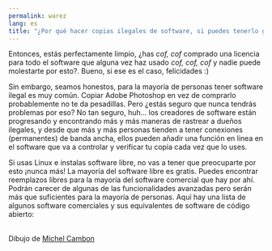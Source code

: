```yaml
---
permalink: warez
lang: es
title: "¿Por qué hacer copias ilegales de software, si puedes tenerlo gratis?"
---
```


Entonces, estás perfectamente limpio, ¿has *cof, cof* comprado una licencia para todo el software que alguna vez haz usado *cof, cof, cof* y nadie puede molestarte por esto?. Bueno, si ese es el caso, felicidades :)

Sin embargo, seamos honestos, para la mayoría de personas tener software ilegal es muy común. Copiar Adobe Photoshop en vez de comprarlo probablemente no te da pesadillas. Pero ¿estás seguro que nunca tendrás problemas por eso? No tan seguro, huh... los creadores de software están progresando y encontrando más y más maneras de rastrear a dueños ilegales, y desde que más y más personas tienden a tener conexiones (permanentes) de banda ancha, ellos pueden añadir una función en linea en el software que va a controlar y verificar tu copia cada vez que lo uses.

Si usas Linux e instalas software libre, no vas a tener que preocuparte por esto ¡nunca más! La mayoría del software libre es gratis. Puedes encontrar reemplazos libres para la mayoría del software comercial que hay por ahí. Podrán carecer de algunas de las funcionalidades avanzadas pero serán más que suficientes para la mayoría de personas. Aquí hay una lista de algunos software comerciales y sus equivalentes de software de código abierto:

<?php

table_parser ("Sí", "No", "Comercial", "Código Abierto", "Existe en Windows?");


<br /><br>

<imán src="Images/warez.png" />

Dibujo de <a href="http://michel.cambon.free.fr/ampere/salle1bis.htm">Michel Cambon</a>




